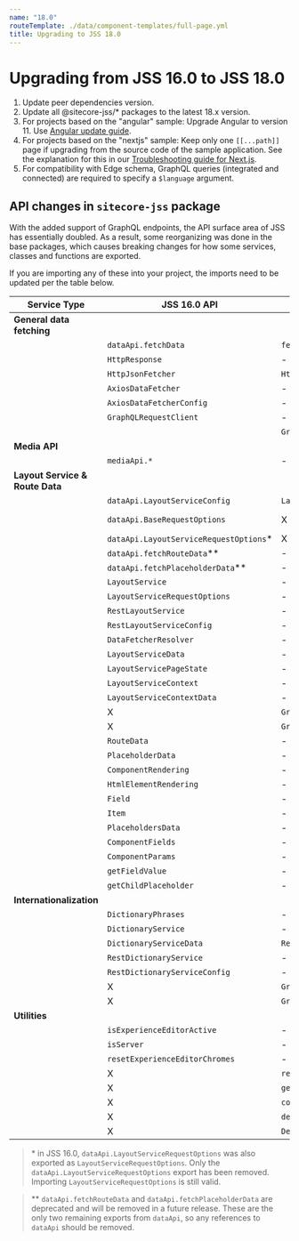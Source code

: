 ```yaml
---
name: "18.0"
routeTemplate: ./data/component-templates/full-page.yml
title: Upgrading to JSS 18.0
---
```


# Upgrading from JSS 16.0 to JSS 18.0

1. Update peer dependencies version.
2. Update all @sitecore-jss/* packages to the latest 18.x version.
3. For projects based on the "angular" sample: Upgrade Angular to version 11. Use [Angular update guide](https://update.angular.io/?l=3&v=10.0-11.0).
4. For projects based on the "nextjs" sample: Keep only one `[[...path]]` page if upgrading from the source code of the sample application. See the explanation for this in our [Troubleshooting guide for Next.js](/docs/nextjs/troubleshooting#app-fails-to-render-on-vercel-after-1800-upgrade).
5. For compatibility with Edge schema, GraphQL queries (integrated and connected) are required to specify a `$language` argument.

## API changes in `sitecore-jss` package

With the added support of GraphQL endpoints, the API surface area of JSS has essentially doubled. As a result, some reorganizing was done in the base packages, which causes breaking changes for how some services, classes and functions are exported.

If you are importing any of these into your project, the imports need to be updated per the table below.

|Service Type|JSS 16.0 API | JSS 18.0 API | change description
|---|---|---|---
|**General data fetching**|||
||`dataApi.fetchData` | `fetchData` | exported directly
||`HttpResponse` | - | no change
||`HttpJsonFetcher` | `HttpDataFetcher` | renamed
||`AxiosDataFetcher` | - | no change
||`AxiosDataFetcherConfig` | - | no change
||`GraphQLRequestClient` | - | no change
||| `GraphQLRequestClientConfig` | new
|**Media API**|||
||`mediaApi.*` | - | no change
|**Layout Service & Route Data**|||
||`dataApi.LayoutServiceConfig` | `LayoutServiceConfig` | exported directly
||`dataApi.BaseRequestOptions` |X| merged into `LayoutServiceRequestOptions`
||`dataApi.LayoutServiceRequestOptions`* |X | removed
||`dataApi.fetchRouteData`** |  - | no change
||`dataApi.fetchPlaceholderData`** | - | no change
||`LayoutService` | - | no change
||`LayoutServiceRequestOptions` | - | no change
||`RestLayoutService` | - | no change
||`RestLayoutServiceConfig` | - | no change
||`DataFetcherResolver` | - | no change
||`LayoutServiceData` | - | no change
||`LayoutServicePageState` | - | no change
||`LayoutServiceContext` | - | no change
||`LayoutServiceContextData` | - | no change
||X| `GraphQLLayoutService` | new
||X| `GraphQLLayoutServiceConfig` | new
||`RouteData` | - | no change
||`PlaceholderData` | - | no change
||`ComponentRendering` | - | no change
||`HtmlElementRendering` | - | no change
||`Field` | - | no change
||`Item` | - | no change
||`PlaceholdersData` | - | no change
||`ComponentFields` | - | no change
||`ComponentParams` | - | no change
||`getFieldValue` | - | no change
||`getChildPlaceholder` | - | no change
|**Internationalization**|||
||`DictionaryPhrases` | - | no change
||`DictionaryService` | - | no change
||`DictionaryServiceData` | `RestDictionaryServiceData` | renamed
||`RestDictionaryService` | - | no change
||`RestDictionaryServiceConfig` | - | no change
||X| `GraphQLDictionaryService` | new
||X| `GraphQLDictionaryServiceConfig` | new
|**Utilities**|||
||`isExperienceEditorActive` | - | no change
||`isServer` | - | no change
||`resetExperienceEditorChromes` | - | no change
||X| `resolveUrl` | new
||X| `getAppRootId` | new
||X| `constants` | new
||X| `debug` | new
||X| `Debugger` | new

> \* in JSS 16.0, `dataApi.LayoutServiceRequestOptions` was also exported as `LayoutServiceRequestOptions`. Only the `dataApi.LayoutServiceRequestOptions` export has been removed. Importing `LayoutServiceRequestOptions` is still valid.

> ** `dataApi.fetchRouteData` and `dataApi.fetchPlaceholderData` are deprecated and will be removed in a future release. These are the only two remaining exports from `dataApi`, so any references to `dataApi` should be removed.
